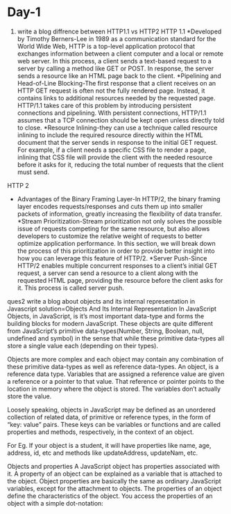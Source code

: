 # Day-1
1. write a blog diffrence between HTTP1.1 vs HTTP2
HTTP 1.1
*Developed by Timothy Berners-Lee in 1989 as a communication standard for the World Wide Web, HTTP is a top-level application protocol that exchanges information between a client computer and a local or remote web server. In this process, a client sends a text-based request to a server by calling a method like GET or POST. In response, the server sends a resource like an HTML page back to the client.
*Pipelining and Head-of-Line Blocking-The first response that a client receives on an HTTP GET request is often not the fully rendered page. Instead, it contains links to additional resources needed by the requested page. HTTP/1.1 takes care of this problem by introducing persistent connections and pipelining. With persistent connections, HTTP/1.1 assumes that a TCP connection should be kept open unless directly told to close.
*Resource Inlining-they can use a technique called resource inlining to include the required resource directly within the HTML document that the server sends in response to the initial GET request. For example, if a client needs a specific CSS file to render a page, inlining that CSS file will provide the client with the needed resource before it asks for it, reducing the total number of requests that the client must send.


HTTP 2
* Advantages of the Binary Framing Layer-In HTTP/2, the binary framing layer encodes requests/responses and cuts them up into smaller packets of information, greatly increasing the flexibility of data transfer.
*Stream Prioritization-Stream prioritization not only solves the possible issue of requests competing for the same resource, but also allows developers to customize the relative weight of requests to better optimize application performance. In this section, we will break down the process of this prioritization in order to provide better insight into how you can leverage this feature of HTTP/2.
*Server Push-Since HTTP/2 enables multiple concurrent responses to a client’s initial GET request, a server can send a resource to a client along with the requested HTML page, providing the resource before the client asks for it. This process is called server push.


ques2
write a blog about objects and its internal representation in Javascript
solution=Objects And Its Internal Representation In JavaScript
Objects, in JavaScript, is it’s most important data-type and forms the building blocks for modern JavaScript. These objects are quite different from JavaScript’s primitive data-types(Number, String, Boolean, null, undefined and symbol) in the sense that while these primitive data-types all store a single value each (depending on their types).

Objects are more complex and each object may contain any combination of these primitive data-types as well as reference data-types.
An object, is a reference data type. Variables that are assigned a reference value are given a reference or a pointer to that value. That reference or pointer points to the location in memory where the object is stored. The variables don’t actually store the value.

Loosely speaking, objects in JavaScript may be defined as an unordered collection of related data, of primitive or reference types, in the form of “key: value” pairs. These keys can be variables or functions and are called properties and methods, respectively, in the context of an object.

For Eg. If your object is a student, it will have properties like name, age, address, id, etc and methods like updateAddress, updateNam, etc.

Objects and properties
A JavaScript object has properties associated with it. A property of an object can be explained as a variable that is attached to the object. Object properties are basically the same as ordinary JavaScript variables, except for the attachment to objects. The properties of an object define the characteristics of the object. You access the properties of an object with a simple dot-notation:
